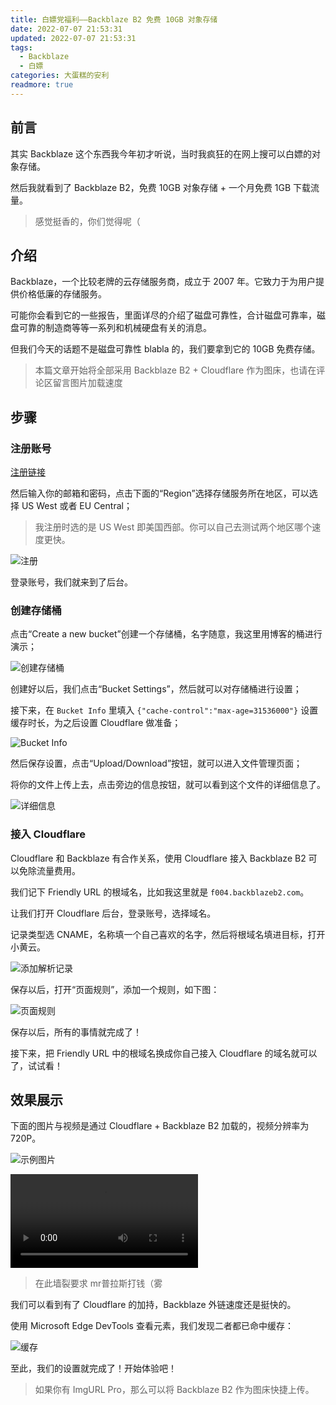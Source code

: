 ```yaml
---
title: 白嫖党福利——Backblaze B2 免费 10GB 对象存储
date: 2022-07-07 21:53:31
updated: 2022-07-07 21:53:31
tags: 
  - Backblaze
  - 白嫖
categories: 大蛋糕的安利
readmore: true
---
```

## 前言

其实 Backblaze 这个东西我今年初才听说，当时我疯狂的在网上搜可以白嫖的对象存储。

然后我就看到了 Backblaze B2，免费 10GB 对象存储 + 一个月免费 1GB 下载流量。

> 感觉挺香的，你们觉得呢（

<!-- more -->

## 介绍

Backblaze，一个比较老牌的云存储服务商，成立于 2007 年。它致力于为用户提供价格低廉的存储服务。

可能你会看到它的一些报告，里面详尽的介绍了磁盘可靠性，合计磁盘可靠率，磁盘可靠的制造商等等一系列和机械硬盘有关的消息。

但我们今天的话题不是磁盘可靠性 blabla 的，我们要拿到它的 10GB 免费存储。

> 本篇文章开始将全部采用 Backblaze B2 + Cloudflare 作为图床，也请在评论区留言图片加载速度

## 步骤

### 注册账号

[注册链接](https://www.backblaze.com/b2/sign-up.html?referrer=nopref)

然后输入你的邮箱和密码，点击下面的“Region”选择存储服务所在地区，可以选择 US West 或者 EU Central；

> 我注册时选的是 US West 即美国西部。你可以自己去测试两个地区哪个速度更快。

![注册](https://resources.cakeskin.tk/file/bigcake-blog-resources/images/backblaze-b2/Register.png)

登录账号，我们就来到了后台。

### 创建存储桶

点击“Create a new bucket”创建一个存储桶，名字随意，我这里用博客的桶进行演示；

![创建存储桶](https://resources.cakeskin.tk/file/bigcake-blog-resources/images/backblaze-b2/Create-Bucket.png)

创建好以后，我们点击“Bucket Settings”，然后就可以对存储桶进行设置；

接下来，在 `Bucket Info` 里填入 `{"cache-control":"max-age=31536000"}` 设置缓存时长，为之后设置 Cloudflare 做准备；

![Bucket Info](https://resources.cakeskin.tk/file/bigcake-blog-resources/images/backblaze-b2/Bucket-Info.png)

然后保存设置，点击“Upload/Download”按钮，就可以进入文件管理页面；

将你的文件上传上去，点击旁边的信息按钮，就可以看到这个文件的详细信息了。

![详细信息](https://resources.cakeskin.tk/file/bigcake-blog-resources/images/backblaze-b2/Details.png)

### 接入 Cloudflare

Cloudflare 和 Backblaze 有合作关系，使用 Cloudflare 接入 Backblaze B2 可以免除流量费用。

我们记下 Friendly URL 的根域名，比如我这里就是 `f004.backblazeb2.com`。

让我们打开 Cloudflare 后台，登录账号，选择域名。

记录类型选 CNAME，名称填一个自己喜欢的名字，然后将根域名填进目标，打开小黄云。

![添加解析记录](https://resources.cakeskin.tk/file/bigcake-blog-resources/images/backblaze-b2/Add-Record.png)

保存以后，打开“页面规则”，添加一个规则，如下图：

![页面规则](https://resources.cakeskin.tk/file/bigcake-blog-resources/images/backblaze-b2/Page-Rules.png)

保存以后，所有的事情就完成了！

接下来，把 Friendly URL 中的根域名换成你自己接入 Cloudflare 的域名就可以了，试试看！

## 效果展示

下面的图片与视频是通过 Cloudflare + Backblaze B2 加载的，视频分辨率为 720P。

![示例图片](https://resources.cakeskin.tk/file/bigcake-blog-resources/images/bg-bright.png)

<video controls>
    <source src="https://resources.cakeskin.tk/file/bigcake-blog-resources/images/backblaze-b2/levitated-trailer.mp4" type="video/mp4">
</video>

<div class="info">

> 在此墙裂要求 mr普拉斯打钱（雾

</div>

我们可以看到有了 Cloudflare 的加持，Backblaze 外链速度还是挺快的。

使用 Microsoft Edge DevTools 查看元素，我们发现二者都已命中缓存：

![缓存](https://resources.cakeskin.tk/file/bigcake-blog-resources/images/backblaze-b2/Cache-Hit.png)

至此，我们的设置就完成了！开始体验吧！

<div class="info">

> 如果你有 ImgURL Pro，那么可以将 Backblaze B2 作为图床快捷上传。

</div>